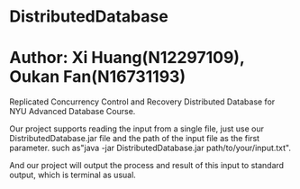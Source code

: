 # DistributedDatabase
# Author: Xi Huang(N12297109), Oukan Fan(N16731193)
Replicated Concurrency Control and Recovery Distributed Database for NYU Advanced Database Course.

Our project supports reading the input from a single file, just use our DistributedDatabase.jar file and the path of the input file as the first parameter.
such as"java -jar DistributedDatabase.jar path/to/your/input.txt".

And our project will output the process and result of this input to standard output, which is terminal as usual.